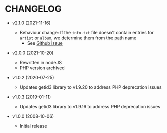 # CHANGELOG

- v2.1.0 (2021-11-16)

  - Behaviour change: If the `info.txt` file doesn't contain entries for `artist` or `album`, we determine them from the path name
    - See [Github issue](https://github.com/kpander/mp3tag/issues/1)

- v2.0.0 (2021-10-20)

  - Rewritten in nodeJS
  - PHP version archived

- v1.0.2 (2020-07-25)

  - Updates getid3 library to v1.9.20 to address PHP deprecation issues

- v1.0.3 (2019-01-11)

  - Updates getid3 library to v1.9.16 to address PHP deprecation issues

- v1.0.0 (2008-10-06)

  - Initial release
